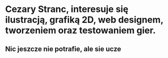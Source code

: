 # Cezary Stranc, interesuje się ilustracją, grafiką 2D, web designem, tworzeniem oraz testowaniem gier. 
## Nic jeszcze nie potrafie, ale sie ucze
